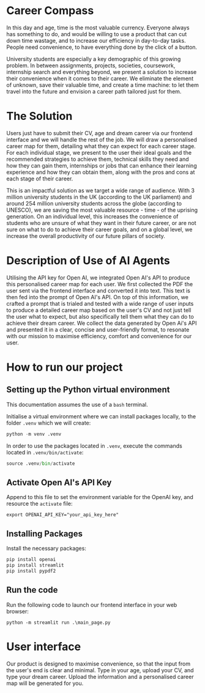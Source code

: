 # Career Compass

In this day and age, time is the most valuable currency. Everyone always has something to do, and would be willing to use a product that can cut down time wastage, and to increase our efficiency in day-to-day tasks. People need convenience, to have everything done by the click of a button. 

University students are especially a key demographic of this growing problem. In between assignments, projects, societies, coursework, internship search and everything beyond, we present a solution to increase their convenience when it comes to their career. We eliminate the element of unknown, save their valuable time, and create a time machine: to let them travel into the future and envision a career path tailored just for them.

# The Solution

Users just have to submit their CV, age and dream career via our frontend interface and we will handle the rest of the job. We will draw a personalised career map for them, detailing what they can expect for each career stage. For each individual stage, we present to the user their ideal goals and the recommended strategies to achieve them, technical skills they need and how they can gain them, internships or jobs that can enhance their learning experience and how they can obtain them, along with the pros and cons at each stage of their career.

This is an impactful solution as we target a wide range of audience. With 3 million university students in the UK (according to the UK parliament) and around 254 million university students across the globe (according to UNESCO), we are saving the most valuable resource - time - of the uprising generation. On an individual level, this increases the convenience of students who are unsure of what they want in their future career, or are not sure on what to do to achieve their career goals, and on a global level, we increase the overall productivity of our future pillars of society.

# Description of Use of AI Agents

Utilising the API key for Open AI, we integrated Open AI's API to produce this personalised career map for each user. We first collected the PDF the user sent via the frontend interface and converted it into text. This text is then fed into the prompt of Open AI's API. On top of this information, we crafted a prompt that is trialed and tested with a wide range of user inputs to produce a detailed career map based on the user's CV and not just tell the user what to expect, but also specifically tell them what they can do to achieve their dream career. We collect the data generated by Open Ai's API and presented it in a clear, concise and user-friendly format, to resonate with our mission to maximise efficiency, comfort and convenience for our user.

# How to run our project

## Setting up the Python virtual environment

This documentation assumes the use of a `bash` terminal.

Initialise a virtual environment where we can install packages locally, to the folder `.venv` which we will create:

```python
python -m venv .venv
```

In order to use the packages located in `.venv`, execute the commands located in `.venv/bin/activate`:

```python
source .venv/bin/activate
```
## Activate Open AI's API Key
Append to this file to set the environment variable for the OpenAI key, and resource the `activate` file:

```
export OPENAI_API_KEY="your_api_key_here"
```

## Installing Packages

Install the necessary packages:

```python
pip install openai
pip install streamlit
pip install pypdf2
```

## Run the code

Run the following code to launch our frontend interface in your web browser:
```
python -m streamlit run .\main_page.py 
```

# User interface

Our product is designed to maximise convenience, so that the input from the user's end is clear and minimal. Type in your age, upload your CV, and type your dream career. Upload the information and a personalised career map will be generated for you.
